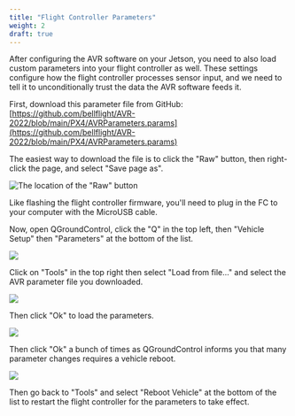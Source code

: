 ```yaml
---
title: "Flight Controller Parameters"
weight: 2
draft: true
---
```


After configuring the AVR software on your Jetson,
you need to also load custom parameters into your flight controller as well.
These settings configure how the flight controller processes sensor input,
and we need to tell it to unconditionally trust the data the AVR software feeds it.

First, download this parameter file from GitHub:
[https://github.com/bellflight/AVR-2022/blob/main/PX4/AVRParameters.params](https://github.com/bellflight/AVR-2022/blob/main/PX4/AVRParameters.params)

The easiest way to download the file is to click the "Raw" button,
then right-click the page, and select "Save page as".

![The location of the "Raw" button](2022-05-20-11-47-18.png)

Like flashing the flight controller firmware, you'll need to plug in the FC
to your computer with the MicroUSB cable.

Now, open QGroundControl, click the "Q" in the top left, then
"Vehicle Setup" then "Parameters" at the bottom of the list.

![](image.png)

Click on "Tools" in the top right then select "Load from file..."
and select the AVR parameter file you downloaded.

![](image1.png)

Then click "Ok" to load the parameters.

![](image2.png)

Then click "Ok" a bunch of times as QGroundControl informs
you that many parameter changes requires a vehicle reboot.

![](image3.png)

Then go back to "Tools" and select "Reboot Vehicle" at the
bottom of the list to restart the flight controller for the parameters to take effect.
